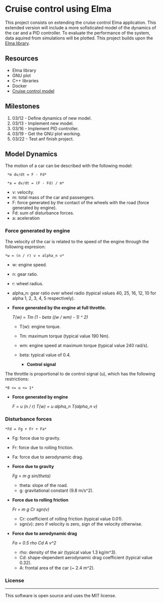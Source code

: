 # Cruise control using Elma

This project consists on extending the cruise control Elma application. This extended version will include a more sofisticated model of the dynamics of the car and a PID controller. To evaluate the performance of the system, data aquired from simulations will be plotted. This project builds upon the [Elma library](https://github.com/klavinslab/elma.git).

## Resources

- Elma library
- GNU plot
- C++ libraries 
- Docker
- [Cruise control model](http://www.cds.caltech.edu/~murray/amwiki/index.php/Cruise_control)

## Milestones

1. 03/12 - Define dynamics of new model.
2. 03/13 - Implement new model.
3. 03/16 - Implement PID controller. 
4. 03/19 - Get the GNU plot working.
5. 03/22 - Test anf finish project.

## Model Dynamics

The motion of a car can be described with the following model:

     *m dv/dt = F - Fd*

     *a = dv/dt = (F - Fd) / m*

  - v: velocity.
  - m: total mass of the car and passengers. 
  - F: force generated by the contact of the wheels with the road (force generated by engine). 
  - Fd: sum of disturbance forces.
  - a: aceleration

### Force generated by engine

The velocity of the car is related to the speed of the engine through the following expresion:

    *w = (n / r) v = alpha_n v*
    
  - w: engine speed.     
  - n: gear ratio.     
  - r: wheel radius.     
  - alpha_n: gear ratio over wheel radio (typical values 40, 25, 16, 12, 10 for alpha 1, 2, 3, 4, 5 respectively).     

- **Force generated by the engine at full throttle.**

    *T(w) = Tm (1 - beta ((w / wm) - 1) ^ 2)*
 
  - T(w): engine torque. 
  - Tm: maximum torque (typical value 190 Nm).
  - wm: engine speed at maximum torque (typical value 240 rad/s).
  - beta: typical value of 0.4.

    - **Control signal**

The throttle is proportional to de control signal (u), which has the following restrictions:

    *0 <= u <= 1*
    
- **Force generated by engine**
  
    *F = u (n / r) T(w) = u alpha_n T(alpha_n v)*
    
### Disturbance forces 

    *Fd = Fg + Fr + Fa*
    
  - Fg: force due to gravity.
  - Fr: force due to rolling friction. 
  - Fa: force due to aerodynamic drag.  

- **Force due to gravity**

    *Fg = m g sin(theta)* 
  
  - theta: slope of the road.
  - g: gravitational constant (9.8 m/s^2).

- **Force due to rolling friction**

    *Fr = m g Cr sgn(v)*
    
  - Cr: coefficient of rolling friction (typical value 0.01).
  - sgn(v): zero if velocity is zero, sign of the velocity otherwise.

- **Force due to aerodynamic drag**

    *Fa = 0.5 rho Cd A v^2*
    
  - rho: density of the air (typical value 1.3 kg/m^3).
  - Cd: shape-dependent aerodynamic drag coefficient (typical value 0.32).
  - A: frontal area of the car (~ 2.4 m^2).

  


### License
---

This software is open source and uses the MIT license. 
